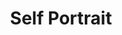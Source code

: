 ---
title: "Self Portrait"
video:
    src: https://vimeo.com/716360111
    id: 716360111
    type: vimeo
image:
    src: /assets/videography/self_portrait.avif
    alt: 

---